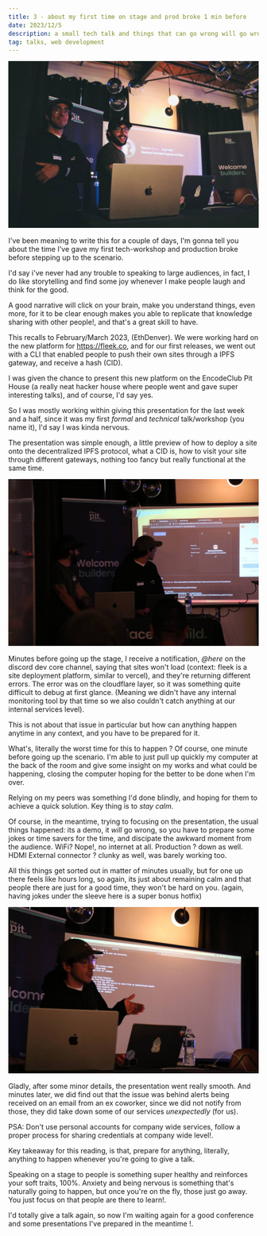 ```yaml
---
title: 3 - about my first time on stage and prod broke 1 min before
date: 2023/12/5
description: a small tech talk and things that can go wrong will go wrong
tag: talks, web development
---
```




![Talk at ethdenver](./images/2-a.JPG)

I've been meaning to write this for a couple of days, I'm gonna tell you about the time I've gave my first tech-workshop and production broke before stepping up to the scenario.

I'd say i've never had any trouble to speaking to large audiences, in fact, I do like storytelling and find some joy whenever I make people laugh and think for the good.

A good narrative will click on your brain, make you understand things, even more, for it to be clear enough makes you able to replicate that knowledge sharing with other people!, and that's a great skill to have.

This recalls to February/March 2023, (EthDenver). We were working hard on the new platform for https://fleek.co, and for our first releases, we went out with a CLI that enabled people to push their own sites through a IPFS gateway, and receive a hash (CID). 

I was given the chance to present this new platform on the EncodeClub Pit House (a really neat hacker house where people went and gave super interesting talks), and of course, I'd say yes. 

So I was mostly working within giving this presentation for the last week and a half, since it was my first _formal_ and _technical_ talk/workshop (you name it), I'd say I was kinda nervous. 

The presentation was simple enough, a little preview of how to deploy a site onto the decentralized IPFS protocol, what a CID is, how to visit your site through different gateways, nothing too fancy but really functional at the same time. 

![Some wallet login things](./images/2-c.JPG)

Minutes before going up the stage, I receive a notification, *@here* on the discord dev core channel, saying that sites won't load (context: fleek is a site deployment platform, similar to vercel), and they're returning different errors. The error was on the cloudflare layer, so it was something quite difficult to debug at first glance. (Meaning we didn't have any internal monitoring tool by that time so we also couldn't catch anything at our internal services level).

This is not about that issue in particular but how can anything happen anytime in any context, and you have to be prepared for it. 

What's, literally the worst time for this to happen ? Of course, one minute before going up the scenario. I'm able to just pull up quickly my computer at the back of the room and give some insight on my works and what could be happening, closing the computer hoping for the better to be done when I'm over.

Relying on my peers was something I'd done blindly, and hoping for them to achieve a quick solution. Key thing is to *stay calm*.

Of course, in the meantime, trying to focusing on the presentation, the usual things happened: its a demo, it *will* go wrong, so you have to prepare some jokes or time savers for the time, and discipate the awkward moment from the audience. WiFi? Nope!, no internet at all. Production ? down as well. HDMI External connector ? clunky as well, was barely working too.

All this things get sorted out in matter of minutes usually, but for one up there feels like hours long, so again, its just about remaining calm and that people there are just for a good time, they won't be hard on you. (again, having jokes under the sleeve here is a super bonus hotfix)

![That's me saving time while stuff doesn't load](./images/2-b.JPG)

Gladly, after some minor details, the presentation went really smooth. And minutes later, we did find out that the issue was behind alerts being received on an email from an ex coworker, since we did not notify from those, they did take down some of our services _unexpectedly_ (for us). 

PSA: Don't use personal accounts for company wide services, follow a proper process for sharing credentials at company wide level!.  

Key takeaway for this reading, is that, prepare for anything, literally, anything to happen whenever you're going to give a talk. 

Speaking on a stage to people is something super healthy and reinforces your soft traits, 100%. Anxiety and being nervous is something that's naturally going to happen, but once you're on the fly, those just go away. You just focus on that people are there to learn!. 

I'd totally give a talk again, so now I'm waiting again for a good conference and some presentations I've prepared in the meantime !.


